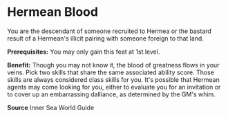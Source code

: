 ﻿---
cssclass: [feats]

---
# Hermean Blood

You are the descendant of someone recruited to Hermea or the bastard result of a Hermean's illicit pairing with someone foreign to that land.

**Prerequisites:** You may only gain this feat at 1st level.

**Benefit:** Though you may not know it, the blood of greatness flows in your veins. Pick two skills that share the same associated ability score. Those skills are always considered class skills for you. It's possible that Hermean agents may come looking for you, either to evaluate you for an invitation or to cover up an embarrassing dalliance, as determined by the GM's whim.

**Source** Inner Sea World Guide